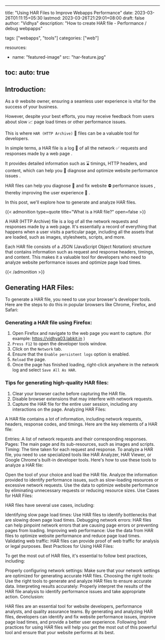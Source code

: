 
---
title: "Using HAR Files to Improve Webapps Performance"
date: 2023-03-26T01:11:15+05:30
lastmod: 2023-03-26T21:29:01+08:00
draft: false
author: "Vidhya"
description: "How to create HAR file - Performance / debug webpapps"

tags: ["webapps", "tools"]
categories: ["web"]

resources:
- name: "featured-image"
  src: "har-feature.jpg"

toc:
  auto: true  
---


## Introduction:

As a 🌐 website owner, ensuring a seamless user experience is vital for the success of your business. 

However, despite your best efforts, you may receive feedback from users about slow 📈 page load times or other performance issues. 

This is where ```HAR (HTTP Archive)``` 💎 files can be a valuable tool for developers. 

In simple terms, a HAR file is a log 📄 of all the network ✅ requests and responses made by a web page . 

It provides detailed information such as ⌛ timings, HTTP headers, and content, which can help you 🧬 diagnose and optimize website performance issues .

HAR files can help you diagnose 🧬 and fix website ⛔ performance issues , thereby improving the user experience 🔗 . 

In this post, we'll explore how to generate and analyze HAR files.

{{< admonition type=quote title="What is a HAR file?" open=false >}}

A HAR (HTTP Archive) file is a log of all the network requests and responses made by a web page. It's essentially a record of everything that happens when a user visits a particular page, including all the assets that are loaded, such as images, stylesheets, scripts, and more.

Each HAR file consists of a JSON (JavaScript Object Notation) structure that contains information such as request and response headers, timings, and content. This makes it a valuable tool for developers who need to analyze website performance issues and optimize page load times.

{{< /admonition >}}

## Generating HAR Files:

To generate a HAR file, you need to use your browser's developer tools. Here are the steps to do this in popular browsers like Chrome, Firefox, and Safari:

### Generating a HAR file using Firefox:

  1. Open Firefox and navigate to the web page you want to capture. (for example: https://vidhya03.labkit.in )
  2. `Press F12` to open the developer tools window.
  3. Click on the `Network` tab.
  4. Ensure that the `Enable persistent logs` option is enabled.
  5. `Reload` the page.
  6. Once the page has finished loading, right-click anywhere in the network log and select `Save All As HAR`.



### Tips for generating high-quality HAR files:

  1. Clear your browser cache before capturing the HAR file.
  2. Disable browser extensions that may interfere with network requests.
  3. Capture the HAR file for the entire user session, including any interactions on the page.
Analyzing HAR Files:

A HAR file contains a lot of information, including network requests, headers, response codes, and timings. Here are the key elements of a HAR file:

Entries: A list of network requests and their corresponding responses.
Pages: The main page and its sub-resources, such as images and scripts.
Timing: The time taken for each request and response.
To analyze a HAR file, you need to use specialized tools like HAR Analyzer, HAR Viewer, or Google Chrome's built-in developer tools. Here's how to use these tools to analyze a HAR file:

Open the tool of your choice and load the HAR file.
Analyze the information provided to identify performance issues, such as slow-loading resources or excessive network requests.
Use the data to optimize website performance by eliminating unnecessary requests or reducing resource sizes.
Use Cases for HAR Files:

HAR files have several use cases, including:

Identifying slow page load times: Use HAR files to identify bottlenecks that are slowing down page load times.
Debugging network errors: HAR files can help pinpoint network errors that are causing page errors or preventing pages from loading.
Improving web performance: Use the data from HAR files to optimize website performance and reduce page load times.
Validating web traffic: HAR files can provide proof of web traffic for analysis or legal purposes.
Best Practices for Using HAR Files:

To get the most out of HAR files, it's essential to follow best practices, including:

Properly configuring network settings: Make sure that your network settings are optimized for generating accurate HAR files.
Choosing the right tools: Use the right tools to generate and analyze HAR files to ensure accurate data.
Interpreting results accurately: Properly interpret the results of the HAR file analysis to identify performance issues and take appropriate action.
Conclusion:

HAR files are an essential tool for website developers, performance analysts, and quality assurance teams. By generating and analyzing HAR files, developers can identify and fix website performance issues, improve page load times, and provide a better user experience. Following best practices for using HAR files will help you get the most out of this powerful tool and ensure that your website performs at its best.



